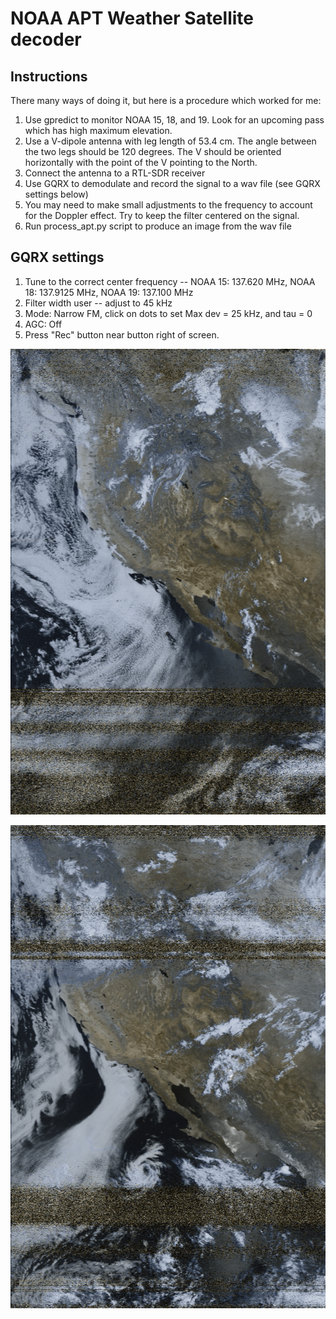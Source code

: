 # NOAA APT Weather Satellite decoder
## Instructions
There many ways of doing it, but here is a procedure which worked for me:
1. Use gpredict to monitor NOAA 15, 18, and 19. Look for an upcoming pass which has high maximum elevation.
2. Use a V-dipole antenna with leg length of 53.4 cm.  The angle between the two legs should be 120 degrees. The V should be oriented horizontally with the point of the V pointing to the North.
3. Connect the antenna to a RTL-SDR receiver
4. Use GQRX to demodulate and record the signal to a wav file (see GQRX settings below)
5. You may need to make small adjustments to the frequency to account for the Doppler effect. Try to keep the filter centered on the signal.
6. Run process_apt.py script to produce an image from the wav file

## GQRX settings
1. Tune to the correct center frequency -- NOAA 15: 137.620 MHz, NOAA 18: 137.9125 MHz, NOAA 19: 137.100 MHz
2. Filter width user -- adjust to 45 kHz
3. Mode: Narrow FM, click on dots to set Max dev = 25 kHz, and tau = 0
4. AGC: Off
5. Press "Rec" button near button right of screen.

![example](noaa19-example.png)

![example2](gqrx_20230807_163827_137100000.png)
